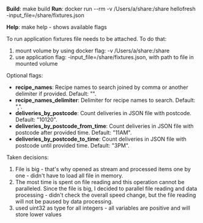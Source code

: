 **Build**: make build
**Run**: docker run --rm -v /Users/a/share:/share hellofresh -input_file=/share/fixtures.json

**Help**: make help - shows available flags

To run application fixtures file needs to be attached. To do that:
1. mount volume by using docker flag: -v /Users/a/share:/share
2. use application flag: -input_file=/share/fixtures.json, with path to file in mounted volume

Optional flags:
* **recipe_names**: Recipe names to search joined by comma or another delimiter if provided. Default: "".
* **recipe_names_delimiter**: Delimiter for recipe names to search. Default: ",".
* **deliveries_by_postcode**: Count deliveries in JSON file with postcode. Default: "10120".
* **deliveries_by_postcode_from_time**: Count deliveries in JSON file with postcode after provided time. Default: "11AM".
* **deliveries_by_postcode_to_time**: Count deliveries in JSON file with postcode until provided time. Default: "3PM".


Taken decisions:
1. File is big - that's why opened as stream and processed items one by one - didn't have to load all file in memory.
2. The most time is spent on file reading and this operation cannot be paralleled. 
Since the file is big, I decided to parallel file reading and data processing - didn't check the overall speed change, 
but the file reading will not be paused by data processing.
3. used uint32 as type for all integers - all variables are positive and will store lower values
